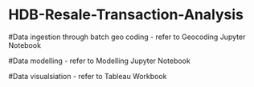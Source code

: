 # HDB-Resale-Transaction-Analysis
#Data ingestion through batch geo coding - refer to Geocoding Jupyter Notebook


#Data modelling - refer to Modelling Jupyter Notebook


#Data visualsiation - refer to Tableau Workbook
